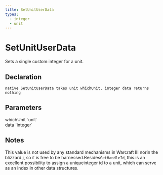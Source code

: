```yaml
---
title: SetUnitUserData
types:
  - integer
  - unit
---
```


# SetUnitUserData
Sets a single custom integer for a unit.

## Declaration

```
native SetUnitUserData takes unit whichUnit, integer data returns nothing
```

## Parameters
<dl>
  <dt>whichUnit `unit`</dt>
  <dd></dd>

  <dt>data `integer`</dt>
  <dd></dd>
</dl>

## Notes 
This value is not used by any standard mechanisms in Warcraft III norin the blizzard.j, so it is free to be harnessed.Besides`GetHandleId`, this is an excellent possibility to assign a uniqueinteger id to a unit, which can serve as an index in other data structures.